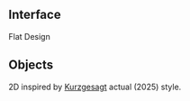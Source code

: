 
## Interface

Flat Design
## Objects

2D inspired by [Kurzgesagt](<https://en.wikipedia.org/wiki/Kurzgesagt>) actual (2025) style.
